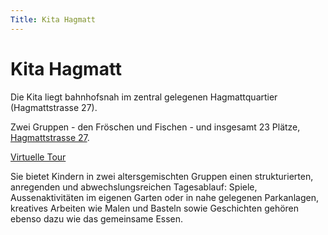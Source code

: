 ```yaml
---
Title: Kita Hagmatt
---
```


# Kita Hagmatt

Die Kita liegt bahnhofsnah im zentral gelegenen Hagmattquartier (Hagmattstrasse 27).

Zwei Gruppen - den Fröschen und Fischen -  und insgesamt 23 Plätze, [Hagmattstrasse 27](https://maps.app.goo.gl/ZPpiqjxXFcYHmb8r8).

[Virtuelle Tour](https://goo.gl/maps/5atGPaUcAEbJ2V8x8)

Sie bietet Kindern in zwei altersgemischten Gruppen einen strukturierten,
anregenden und abwechslungsreichen Tagesablauf: Spiele, Aussenaktivitäten im
eigenen Garten oder in nahe gelegenen Parkanlagen, kreatives Arbeiten wie
Malen und Basteln sowie Geschichten gehören ebenso dazu wie das gemeinsame
Essen.

